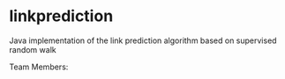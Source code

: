 linkprediction
==============

Java implementation of the link prediction algorithm based on supervised random walk

Team Members:
